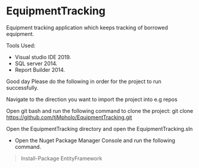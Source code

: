 # EquipmentTracking
Equipment tracking application which keeps tracking of borrowed equipment.

Tools Used:
- Visual studio IDE 2019.
- SQL server 2014.
- Report Builder 2014.

Good day Please do the following in order for the project to run successfully.

Navigate to the direction you want to import the project into e.g repos

Open git bash and run the following command to clone the project:
  git clone https://github.com/tjMpholo/EquipmentTracking.git

Open the EquipmentTracking directory and open the EquipmentTracking.sln

- Open the Nuget Package Manager Console and run the following command.
> Install-Package EntityFramework

